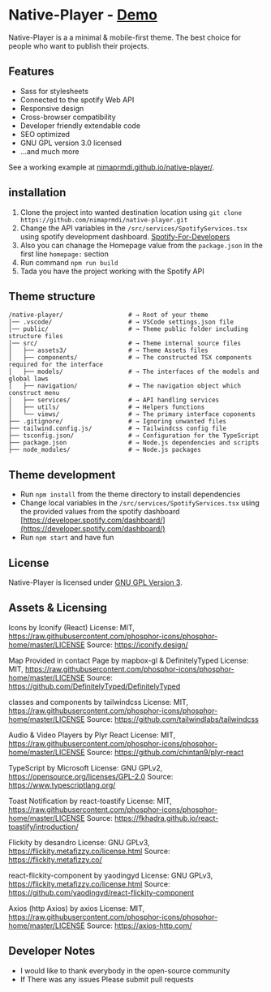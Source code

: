 # Native-Player - [Demo](https://nimaprmdi.github.io/native-player/)

Native-Player is a a minimal & mobile-first theme. The best choice for people who want to publish their projects.

## Features

-   Sass for stylesheets
-   Connected to the spotify Web API
-   Responsive design
-   Cross-browser compatibility
-   Developer friendly extendable code
-   SEO optimized
-   GNU GPL version 3.0 licensed
-   …and much more

See a working example at [nimaprmdi.github.io/native-player/](https://nimaprmdi.github.io/native-player/).

## installation

1.  Clone the project into wanted destination location using `git clone https://github.com/nimaprmdi/native-player.git`
2.  Change the API variables in the `/src/services/SpotifyServices.tsx` using spotify development dashboard. [Spotify-For-Developers](https://developer.spotify.com/dashboard/)
3.  Also you can chanage the Homepage value from the `package.json` in the first line `homepage:` section
4.  Run command `npm run build`
5.  Tada you have the project working with the Spotify API

## Theme structure

```shell
/native-player/                  # → Root of your theme
│── .vscode/                     # → VSCode settings.json file
│── public/                      # → Theme public folder including structure files
│── src/                         # → Theme internal source files
│   ├── assets3/                 # → Theme Assets files
│   ├── components/              # → The constructed TSX components required for the interface
│   ├── models/                  # → The interfaces of the models and global laws
│   ├── navigation/              # → The navigation object which construct menu
│   ├── services/                # → API handling services
│   ├── utils/                   # → Helpers functions
│   └── views/                   # → The primary interface coponents
├── .gitignore/                  # → Ignoring unwanted files
├── tailwind.config.js/          # → Tailwindcss config file
├── tsconfig.json/               # → Configuration for the TypeScript
├── package.json                 # → Node.js dependencies and scripts
├── node_modules/                # → Node.js packages
```

## Theme development

-   Run `npm install` from the theme directory to install dependencies
-   Change local variables in the `/src/services/SpotifyServices.tsx` using the provided values from the spotify dashboard [https://developer.spotify.com/dashboard/](https://developer.spotify.com/dashboard/)
-   Run `npm start` and have fun

## License

Native-Player is licensed under [GNU GPL Version 3](https://www.gnu.org/licenses/gpl-3.0.en.html).

## Assets & Licensing

Icons by Iconify (React)
License: MIT, https://raw.githubusercontent.com/phosphor-icons/phosphor-home/master/LICENSE
Source: https://iconify.design/

Map Provided in contact Page by mapbox-gl & DefinitelyTyped
License: MIT, https://raw.githubusercontent.com/phosphor-icons/phosphor-home/master/LICENSE
Source: https://github.com/DefinitelyTyped/DefinitelyTyped

classes and components by tailwindcss
License: MIT, https://raw.githubusercontent.com/phosphor-icons/phosphor-home/master/LICENSE
Source: https://github.com/tailwindlabs/tailwindcss

Audio & Video Players by Plyr React
License: MIT, https://raw.githubusercontent.com/phosphor-icons/phosphor-home/master/LICENSE
Source: https://github.com/chintan9/plyr-react

TypeScript by Microsoft
License: GNU GPLv2, https://opensource.org/licenses/GPL-2.0
Source: https://www.typescriptlang.org/

Toast Notification by react-toastify
License: MIT, https://raw.githubusercontent.com/phosphor-icons/phosphor-home/master/LICENSE
Source: https://fkhadra.github.io/react-toastify/introduction/

Flickity by desandro
License: GNU GPLv3, https://flickity.metafizzy.co/license.html
Source: https://flickity.metafizzy.co/

react-flickity-component by yaodingyd
License: GNU GPLv3, https://flickity.metafizzy.co/license.html
Source: https://github.com/yaodingyd/react-flickity-component

Axios (http Axios) by axios
License: MIT, https://raw.githubusercontent.com/phosphor-icons/phosphor-home/master/LICENSE
Source: https://axios-http.com/

## Developer Notes

-   I would like to thank everybody in the open-source community
-   If There was any issues Please submit pull requests

